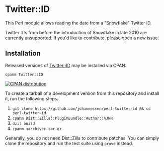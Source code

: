Twitter::ID
===========

This Perl module allows reading the date from a "Snowflake" Twitter ID.

Twitter IDs from before the introduction of Snowflake in late 2010 are
currently unsupported. If you'd like to contribute, please open a new issue.


Installation
------------

Released versions of [Twitter::ID][] may be installed via CPAN:

    cpanm Twitter::ID

[![CPAN distribution](https://badge.fury.io/pl/Twitter-ID.svg)](https://badge.fury.io/pl/Twitter-ID)

To create a tarball of a development version from this
repository and install it, run the following steps.

1. `git clone https://github.com/johannessen/perl-twitter-id && cd perl-twitter-id`
1. `cpanm Dist::Zilla::PluginBundle::Author::AJNN`
1. `dzil build`
1. `cpanm <archive>.tar.gz`

Generally, you do not need Dist::Zilla to contribute patches.
You can simply clone the repository and run the test suite
using `prove` instead.

[Twitter::ID]: https://metacpan.org/release/Twitter-ID
